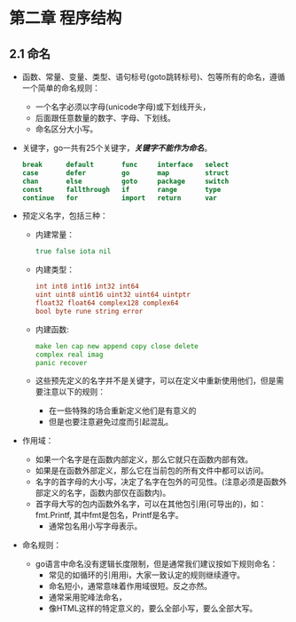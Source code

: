 # 第二章 程序结构

## 2.1 命名

- 函数、常量、变量、类型、语句标号(goto跳转标号)、包等所有的命名，遵循一个简单的命名规则：
    - 一个名字必须以字母(unicode字母)或下划线开头，
    - 后面跟任意数量的数字、字母、下划线。
    - 命名区分大小写。

- 关键字，go一共有25个关键字，***关键字不能作为命名***。
    ```go
    break      default       func     interface   select
    case       defer         go       map         struct
    chan       else          goto     package     switch
    const      fallthrough   if       range       type
    continue   for           import   return      var
    ```

- 预定义名字，包括三种：
    - 内建常量：
        
        ```go
        true false iota nil
        ```

    - 内建类型：
        ```go
        int int8 int16 int32 int64
        uint uint8 uint16 uint32 uint64 uintptr
        float32 float64 complex128 complex64
        bool byte rune string error
        ```

    - 内建函数:

        ```go
        make len cap new append copy close delete
        complex real imag
        panic recover
        ```

    - 这些预先定义的名字并不是关键字，可以在定义中重新使用他们，但是需要注意以下的规则：
        - 在一些特殊的场合重新定义他们是有意义的
        - 但是也要注意避免过度而引起混乱。

- 作用域：
    - 如果一个名字是在函数内部定义，那么它就只在函数内部有效。
    - 如果是在函数外部定义，那么它在当前包的所有文件中都可以访问。
    - 名字的首字母的大小写，决定了名字在包外的可见性。(注意必须是函数外部定义的名字，函数内部仅在函数内)。
    - 首字母大写的包内函数外名字，可以在其他包引用(可导出的)，如：fmt.Printf, 其中fmt是包名，Printf是名字。
        - 通常包名用小写字母表示。
- 命名规则：
    - go语言中命名没有逻辑长度限制，但是通常我们建议按如下规则命名：
        - 常见的如循环的引用用i，大家一致认定的规则继续遵守。
        - 命名短小，通常意味着作用域很短。反之亦然。
        - 通常采用驼峰法命名，
        - 像HTML这样的特定意义的，要么全部小写，要么全部大写。